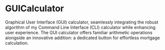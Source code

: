 # GUICalculator
Graphical User Interface (GUI) calculator, seamlessly integrating the robust algorithm of my Command Line Interface (CLI) calculator while enhancing user experience. The GUI calculator offers familiar arithmetic operations alongside an innovative addition: a dedicated button for effortless mortgage calculation.
